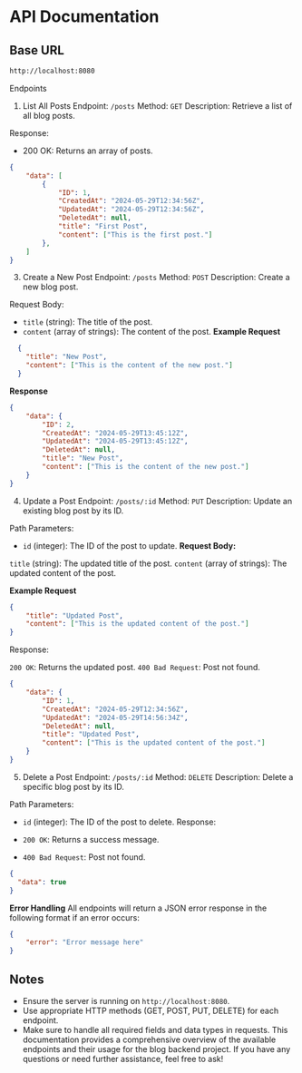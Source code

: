 # API Documentation

## Base URL

```bash
http://localhost:8080
```
Endpoints
1. List All Posts
Endpoint: `/posts`
Method: `GET`
Description: Retrieve a list of all blog posts.

Response:

- 200 OK: Returns an array of posts.
```json
{
    "data": [
        {
            "ID": 1,
            "CreatedAt": "2024-05-29T12:34:56Z",
            "UpdatedAt": "2024-05-29T12:34:56Z",
            "DeletedAt": null,
            "title": "First Post",
            "content": ["This is the first post."]
        },
    ]
}
```
3. Create a New Post
Endpoint: `/posts`
Method: `POST`
Description: Create a new blog post.

Request Body:

- `title` (string): The title of the post.
- `content` (array of strings): The content of the post.
**Example Request**
```json
  {
    "title": "New Post",
    "content": ["This is the content of the new post."]
  }
```
**Response**
```json
{
    "data": {
        "ID": 2,
        "CreatedAt": "2024-05-29T13:45:12Z",
        "UpdatedAt": "2024-05-29T13:45:12Z",
        "DeletedAt": null,
        "title": "New Post",
        "content": ["This is the content of the new post."]
    }
}
```
4. Update a Post
Endpoint: `/posts/:id`
Method: `PUT`
Description: Update an existing blog post by its ID.

Path Parameters:

- `id` (integer): The ID of the post to update.
**Request Body:**

`title` (string): The updated title of the post.
`content` (array of strings): The updated content of the post.

**Example Request**
```json
{
    "title": "Updated Post",
    "content": ["This is the updated content of the post."]
}
```
Response:

`200 OK`: Returns the updated post.
`400 Bad Request`: Post not found.

```json
{
    "data": {
        "ID": 1,
        "CreatedAt": "2024-05-29T12:34:56Z",
        "UpdatedAt": "2024-05-29T14:56:34Z",
        "DeletedAt": null,
        "title": "Updated Post",
        "content": ["This is the updated content of the post."]
    }
}
```
5. Delete a Post
Endpoint: `/posts/:id`
Method: `DELETE`
Description: Delete a specific blog post by its ID.

Path Parameters:

- `id` (integer): The ID of the post to delete.
Response:

- `200 OK`: Returns a success message.
- `400 Bad Request`: Post not found.
```json
{
  "data": true
}
```
**Error Handling**
All endpoints will return a JSON error response in the following format if an error occurs:
```json
{
    "error": "Error message here"
}
```
## Notes
- Ensure the server is running on `http://localhost:8080`.
- Use appropriate HTTP methods (GET, POST, PUT, DELETE) for each endpoint.
- Make sure to handle all required fields and data types in requests.
This documentation provides a comprehensive overview of the available endpoints and their usage for the blog backend project. If you have any questions or need further assistance, feel free to ask!
